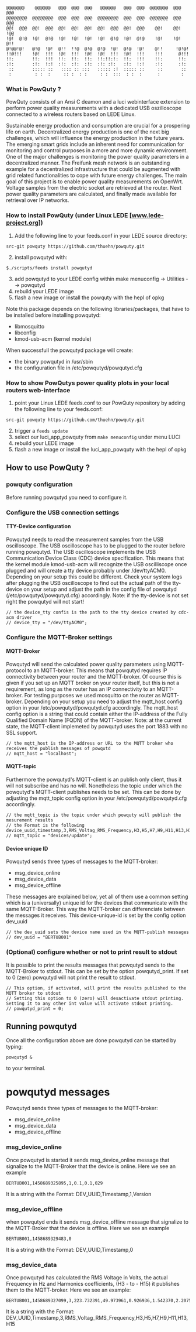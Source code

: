 ```
@@@@@@@    @@@@@@   @@@  @@@  @@@   @@@@@@   @@@  @@@  @@@@@@@  @@@ @@@  
@@@@@@@@  @@@@@@@@  @@@  @@@  @@@  @@@@@@@@  @@@  @@@  @@@@@@@  @@@ @@@  
@@!  @@@  @@!  @@@  @@!  @@!  @@!  @@!  @@@  @@!  @@@    @@!    @@! !@@  
!@!  @!@  !@!  @!@  !@!  !@!  !@!  !@!  @!@  !@!  @!@    !@!    !@! @!!  
@!@@!@!   @!@  !@!  @!!  !!@  @!@  @!@  !@!  @!@  !@!    @!!     !@!@!   
!!@!!!    !@!  !!!  !@!  !!!  !@!  !@!  !!!  !@!  !!!    !!!      @!!!   
!!:       !!:  !!!  !!:  !!:  !!:  !!:!!:!:  !!:  !!!    !!:      !!:    
:!:       :!:  !:!  :!:  :!:  :!:  :!: :!:   :!:  !:!    :!:      :!:    
 ::       ::::: ::   :::: :: :::   ::::: :!  ::::: ::     ::       ::    
 :         : :  :     :: :  : :     : :  :::  : :  :      :        :     
```

### What is PowQuty ?
PowQuty consists of an Ansi C deamon and a luci webinterface extension to perform power quality measurements with a dedicated USB oszilloscope connected to a wireless routers based on LEDE Linux.

Sustainable energy production and consumption are crucial for a prospering life on earth. Decentralized energy production is one of the next big challenges, which will influence the energy production in the future years. The emerging smart grids include an inherent need for communication for monitoring and control purposes in a more and more dynamic environment. One of the major challenges is monitoring the power quality parameters in a decentralized manner. The Freifunk mesh network is an outstanding example for a decentralized infrastructure that could be augmented with grid related functionalities to cope with future energy challenges. The main goal of this project is to enable power quality measurements on OpenWrt. Voltage samples from the electric socket are retrieved at the router. Next power quality parameters are calculated, and finally made available for retrieval over IP networks.

### How to install PowQuty (under Linux LEDE [www.lede-project.org])
1. Add the following line to your feeds.conf in your LEDE source directory:
```
src-git powquty https://github.com/thuehn/powquty.git
```
2. install powqutyd with:
```
$./scripts/feeds install powqutyd
```
3. add powqutyd to your LEDE config within make menuconfig -> Utilities --> powqutyd
4. rebuild your LEDE image
5. flash a new image or install the powquty with the hepl of opkg

Note this package depends on the following libraries/packages, that have to be installed before installing powqutyd:
* libmosquitto 
* libconfig
* kmod-usb-acm (kernel module)

When successfull the  powqutyd package will create:
* the binary powqutyd in /usr/sbin
* the configuration file in /etc/powqutyd/powqutyd.cfg


### How to show PowQutys power quality plots in your local routers web-interface

1. point your Linux LEDE feeds.conf to our PowQuty repository by adding the following line to your feeds.conf:
```
src-git powquty https://github.com/thuehn/powquty.git
```
2. trigger a `feeds update`
3. select our luci_app_powquty from `make menuconfig` under menu LUCI
4. rebuild your LEDE image
5. flash a new image or install the luci_app_powquty with the hepl of opkg

## How to use PowQuty ?

### powquty configuration
Before running powqutyd you need to configure it. 

### Configure the USB connection settings
#### TTY-Device configuration
Powqutyd needs to read the measurement samples from the USB oscilloscope. The USB oscilloscope has to be plugged to the router before running powqutyd.
The USB oscilloscope implements the USB Communication Device Class (CDC) device specification. This means that the kernel module kmod-usb-acm will recognize the USB oscilliscope once plugged and will create a tty device probably under /dev/ttyACM0. Depending on your setup this could be different. Check your system logs after plugging the USB oscilloscope to find out the actual path of the tty-device on your setup and adjust the path in the config file of powqutyd (/etc/powqutyd/powqutyd.cfg) accordingly.
Note: if the tty-device is not set right the powqutyd will not start!

```
// the device_tty confis is the path to the tty device created by cdc-acm driver
// device_tty = "/dev/ttyACM0";
```

### Configure the MQTT-Broker settings

#### MQTT-Broker
Powqutyd will send the calculated power quality parameters using MQTT-protocol to an MQTT-broker. This means that powqutyd requires IP connectivity between your router and the MQTT-broker.
Of course this is given if you set up an MQTT broker on your router itself, but this is not a requirement, as long as the router has an IP connectivity to an MQTT-broker. 
For testing purposes we used mosquitto on the router as MQTT-broker. Depending on your setup you need to adjust the mqtt_host config option in your /etc/powqutyd/powqutyd.cfg accordingly. 
The mqtt_host config option is a string that could contain either the IP-address of the Fully Qualified Domain Name (FQDN) of the MQTT-broker.
Note: at the current state, the MQTT-client implemeted by powqutyd uses the port 1883 with no SSL support. 

```
// the mqtt_host is the IP-address or URL to the MQTT broker who receives the publish messages of powqutd
// mqtt_host = "localhost";
```

#### MQTT-topic
Furthermore the powqutyd's MQTT-client is an publish only client, thus it will not subscribe and has no will. Nonetheless the topic under which the powqutyd's MQTT-client publishes needs to be set. This can be done by adjusting the mqtt_topic config option in your /etc/powqutyd/powqutyd.cfg accordingly.
```
// the mqtt_topic is the topic under which powquty will publish the mesurement results
// the Format is the following device_uuid,timestamp,3,RMS_Voltag_RMS_Frequency,H3,H5,H7,H9,H11,H13,H15
// mqtt_topic = "devices/update";
```

#### Device unique ID
Powqutyd sends three types of messages to the MQTT-broker: 
 * msg_device_online 
 * msg_device_data
 * msg_device_offline

These messages are explained below, yet all of them use a common setting which is a (universally) unique id for the devices that communicate with the same MQTT-Broker. This way the MQTT-broker can differenciate between the messages it receives. This device-unique-id is set by the config option dev_uuid
```
// the dev_uuid sets the device name used in the MQTT-publish messages
// dev_uuid = "BERTUB001"
```

### (Optional) configure whether or not to print result to stdout
It is possible to print the results messages that powqutyd sends to the MQTT-Broker to stdout. This can be set by the option powqutyd_print. If set to 0 (zero) powqutyd will not print the result to stdout.
```
// This option, if activated, will print the results published to the MQTT broker to stdout
// Setting this option to 0 (zero) will desactivate stdout printing. Setting it to any other int value will activate stdout printing.
// powqutyd_print = 0;
```

## Running powqutyd
Once all the configuration above are done powqutyd can be started by typing:
```
powqutyd &
```
to your terminal.

# powqutyd messages
Powqutyd sends three types of messages to the MQTT-broker: 
 * msg_device_online 
 * msg_device_data
 * msg_device_offline


### msg_device_online 
Once powqutyd is started it sends msg_device_online message that signalize to the MQTT-Broker that the device is online. Here we see an example
```
BERTUB001,1458689325895,1,0.1,0.1,029
```
It is a string with the Format: DEV_UUID,Timestamp,1,Version
### msg_device_offline 
when powqutyd ends it sends msg_device_offline message that signalize to the MQTT-Broker that the device is offline. Here we see an example
```
BERTUB001,1458689329483,0
```
It is a string with the Format: DEV_UUID,Timestamp,0
### msg_device_data
Once powqutyd has calculated the RMS Voltage in Volts, the actual Frequency in Hz and Harmonics coefficients, (H3 - to - H15) it publishes them to the MQTT-broker. Here we see an example:
```
BERTUB001,1458689327099,3,223.732391,49.973961,0.926936,1.542370,2.207536,1.318457,1.243623,0.722359,2.283980
```
It is a string with the Format: DEV_UUID,Timestamp,3,RMS_Voltag_RMS_Frequency,H3,H5,H7,H9,H11,H13,H15
